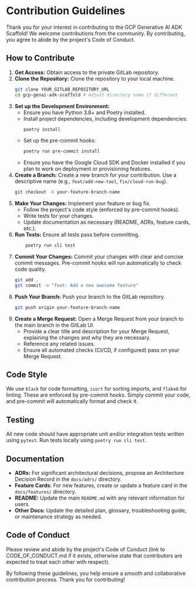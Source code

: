 # Contribution Guidelines

Thank you for your interest in contributing to the GCP Generative AI ADK Scaffold! We welcome contributions from the community. By contributing, you agree to abide by the project's Code of Conduct.

## How to Contribute

1.  **Get Access:** Obtain access to the private GitLab repository.
2.  **Clone the Repository:** Clone the repository to your local machine.
    ```bash
    git clone YOUR_GITLAB_REPOSITORY_URL
    cd gcp-genai-adk-scaffold # Adjust directory name if different
    ```
3.  **Set up the Development Environment:**
    *   Ensure you have Python 3.8+ and Poetry installed.
    *   Install project dependencies, including development dependencies:
        ```bash
        poetry install
        ```
    *   Set up the pre-commit hooks:
        ```bash
        poetry run pre-commit install
        ```
    *   Ensure you have the Google Cloud SDK and Docker installed if you plan to work on deployment or provisioning features.
4.  **Create a Branch:** Create a new branch for your contribution. Use a descriptive name (e.g., `feat/add-new-tool`, `fix/cloud-run-bug`).
    ```bash
    git checkout -b your-feature-branch-name
    ```
5.  **Make Your Changes:** Implement your feature or bug fix.
    *   Follow the project's code style (enforced by pre-commit hooks).
    *   Write tests for your changes.
    *   Update documentation as necessary (README, ADRs, feature cards, etc.).
6.  **Run Tests:** Ensure all tests pass before committing.
    ```bash
        poetry run cli test
    ```
7.  **Commit Your Changes:** Commit your changes with clear and concise commit messages. Pre-commit hooks will run automatically to check code quality.
    ```bash
    git add .
    git commit -m "feat: Add a new awesome feature"
    ```
8.  **Push Your Branch:** Push your branch to the GitLab repository.
    ```bash
    git push origin your-feature-branch-name
    ```
9.  **Create a Merge Request:** Open a Merge Request from your branch to the main branch in the GitLab UI.
    *   Provide a clear title and description for your Merge Request, explaining the changes and why they are necessary.
    *   Reference any related issues.
    *   Ensure all automated checks (CI/CD, if configured) pass on your Merge Request.

## Code Style

We use `black` for code formatting, `isort` for sorting imports, and `flake8` for linting. These are enforced by pre-commit hooks. Simply commit your code, and pre-commit will automatically format and check it.

## Testing

All new code should have appropriate unit and/or integration tests written using `pytest`. Run tests locally using `poetry run cli test`.

## Documentation

*   **ADRs:** For significant architectural decisions, propose an Architecture Decision Record in the `docs/adrs/` directory.
*   **Feature Cards:** For new features, create or update a feature card in the `docs/features/` directory.
*   **README:** Update the main `README.md` with any relevant information for users.
*   **Other Docs:** Update the detailed plan, glossary, troubleshooting guide, or maintenance strategy as needed.

## Code of Conduct

Please review and abide by the project's Code of Conduct (link to CODE_OF_CONDUCT.md if it exists, otherwise state that contributors are expected to treat each other with respect).

By following these guidelines, you help ensure a smooth and collaborative contribution process. Thank you for contributing!
